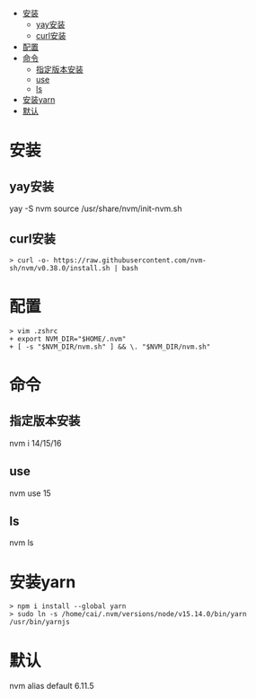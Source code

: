 <!-- TOC -->

- [安装](#%E5%AE%89%E8%A3%85)
    - [yay安装](#yay%E5%AE%89%E8%A3%85)
    - [curl安装](#curl%E5%AE%89%E8%A3%85)
- [配置](#%E9%85%8D%E7%BD%AE)
- [命令](#%E5%91%BD%E4%BB%A4)
    - [指定版本安装](#%E6%8C%87%E5%AE%9A%E7%89%88%E6%9C%AC%E5%AE%89%E8%A3%85)
    - [use](#use)
    - [ls](#ls)
- [安装yarn](#%E5%AE%89%E8%A3%85yarn)
- [默认](#%E9%BB%98%E8%AE%A4)

<!-- /TOC -->

# 安装
## yay安装
yay -S nvm
source /usr/share/nvm/init-nvm.sh

## curl安装
```
> curl -o- https://raw.githubusercontent.com/nvm-sh/nvm/v0.38.0/install.sh | bash
```

# 配置
```
> vim .zshrc
+ export NVM_DIR="$HOME/.nvm"
+ [ -s "$NVM_DIR/nvm.sh" ] && \. "$NVM_DIR/nvm.sh"
```

# 命令
## 指定版本安装
nvm i 14/15/16

## use
nvm use 15

## ls
nvm ls

# 安装yarn
```
> npm i install --global yarn
> sudo ln -s /home/cai/.nvm/versions/node/v15.14.0/bin/yarn /usr/bin/yarnjs
```

# 默认
nvm alias default 6.11.5